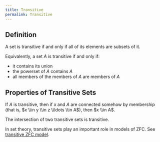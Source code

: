 ```yaml
---
title: Transitive
permalink: Transitive
---
```


## Definition

A set is transitive if and only if all of its elements are subsets of it.

Equivalently, a set $A$ is transitive if and only if:

-    it contains its union
-    the powerset of $A$ contains $A$
-    all members of the members of $A$ are members of $A$

## Properties of Transitive Sets

If $A$ is transitive, then if $x$ and $A$ are connected somehow by membership (that is, $x \\in y \\in z \\ldots \\in A$), then $x \\in A$.

The intersection of two transitive sets is transitive.

In set theory, transitive sets play an important role in models of ZFC.  See [transitive ZFC model](Transitive_ZFC_model "Transitive ZFC model").

